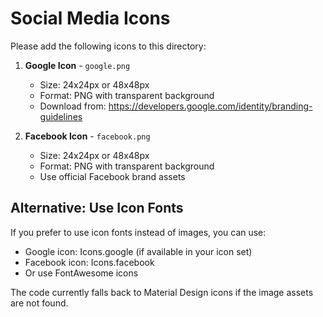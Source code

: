 # Social Media Icons

Please add the following icons to this directory:

1. **Google Icon** - `google.png`
   - Size: 24x24px or 48x48px
   - Format: PNG with transparent background
   - Download from: https://developers.google.com/identity/branding-guidelines

2. **Facebook Icon** - `facebook.png`
   - Size: 24x24px or 48x48px
   - Format: PNG with transparent background
   - Use official Facebook brand assets

## Alternative: Use Icon Fonts

If you prefer to use icon fonts instead of images, you can use:
- Google icon: Icons.google (if available in your icon set)
- Facebook icon: Icons.facebook
- Or use FontAwesome icons

The code currently falls back to Material Design icons if the image assets are not found.